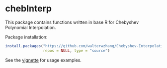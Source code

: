 # chebInterp

This package contains functions written in base R for Chebyshev Polynomial Interpolation.

Package installation:

```R
install.packages("https://github.com/walterwzhang/Chebyshev-Interpolation/raw/master/r-package/chebInterp_0.1.0.tar.gz",
                 repos = NULL, type = "source")
```
See the [vignette](https://walterwzhang.github.io/Chebyshev-Interpolation/articles/chebInterp-Intro.html) for usage examples.
